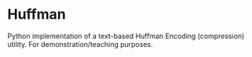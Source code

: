 # Huffman
Python implementation of a text-based Huffman Encoding (compression) utility. For demonstration/teaching purposes.
